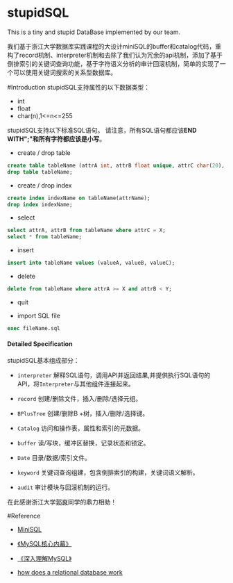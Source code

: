 # stupidSQL
This is a tiny and stupid DataBase implemented by our team.

我们基于浙江大学数据库实践课程的大设计miniSQL的buffer和catalog代码，重构了record机制、interpreter机制和去除了我们认为冗余的api机制，添加了基于倒排索引的关键词查询功能，基于字符语义分析的审计回滚机制，简单的实现了一个可以使用关键词搜索的关系型数据库。

#Introduction
stupidSQL支持属性的以下数据类型：

* int
* float
* char(n),1<=n<=255

stupidSQL支持以下标准SQL语句。
请注意，所有SQL语句都应该**END WITH";"**和**所有字符都应该是小写**。

* create / drop table
```sql
create table tableName (attrA int, attrB float unique, attrC char(20), primary key(attrX));
drop table tableName;
```

* create / drop index
```sql
create index indexName on tableName(attrName);
drop index indexName;
```

* select
```sql
select attrA, attrB from tableName where attrC = X;
select * from tableName;
```

* insert
```sql
insert into tableName values (valueA, valueB, valueC);
```

* delete
```sql
delete from tableName where attrA >= X and attrB < Y;
```
* quit

* import SQL file
```sql
exec fileName.sql
```

#### Detailed Specification
stupidSQL基本组成部分：

* `interpreter`
解释SQL语句，调用API并返回结果,并提供执行SQL语句的API，将`Interpreter`与其他组件连接起来。

* `record`
创建/删除文件，插入/删除/选择元组。

* `BPlusTree`
创建/删除B +树，插入/删除/选择键。

* `Catalog`
访问和操作表，属性和索引的元数据。

* `buffer`
读/写块，缓冲区替换，记录状态和锁定。

* `Date`
目录/数据/索引文件。

* `keyword`
关键词查询组建，包含倒排索引的构建，关键词语义解析。

* `audit`
审计模块与回滚机制的运行。




在此感谢浙江大学[郭爽](https://github.com/sbj1234567892010)同学的鼎力相助！


#Reference
* [MiniSQL](https://github.com/davendw49/Awwwesome-MiniSQL "MiniSQL")

* [《MySQL核心内幕》](https://book.douban.com/subject/4219798/)
* [《深入理解MySQL》](https://book.douban.com/subject/4022870/)
* [how does a relational database work](http://coding-geek.com/how-databases-work/ "guidebook")